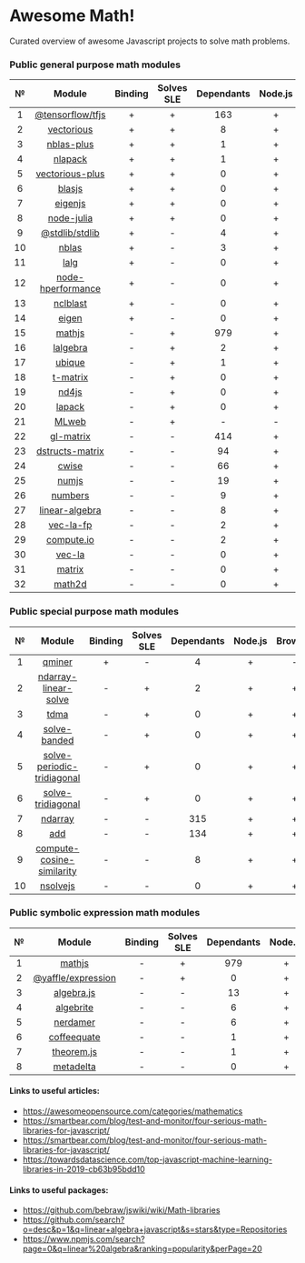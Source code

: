 # Awesome Math!

Curated overview of awesome Javascript projects to solve math problems.

### Public general purpose math modules
|№|Module|Binding|Solves SLE|Dependants|Node.js|Browser|
|:-:|:-:|:--:|:--:|:--:|:--:|:--:|
|1|[@tensorflow/tfjs](https://github.com/tensorflow/tfjs)|+|+|163|+|+|
|2|[vectorious](https://github.com/mateogianolio/vectorious)|+|+|8|+|+|
|3|[nblas-plus](https://github.com/ukrbublik/nblas-plus)|+|+|1|+|-|
|4|[nlapack](https://github.com/nperf/nlapack)|+|+|1|+|-|
|5|[vectorious-plus](https://github.com/ukrbublik/vectorious-plus)|+|+|0|+|+|
|6|[blasjs](https://github.com/jacobbogers/blasjs)|+|+|0|+|+|
|7|[eigenjs](https://github.com/rick68/eigenjs)|+|+|0|+|-|
|8|[node-julia](https://github.com/waTeim/node-julia)|+|+|0|+|-|
|9|[@stdlib/stdlib](https://github.com/stdlib-js/stdlib)|+|-|4|+|+|
|10|[nblas](https://github.com/nperf/nblas)|+|-|3|+|-|
|11|[lalg](https://github.com/rcorbish/node-linalg)|+|-|0|+|-|
|12|[node-hperformance](https://github.com/amatosc/node-hperformance)|+|-|0|+|-|
|13|[nclblast](https://github.com/nperf/nclblast)|+|-|0|+|-|
|14|[eigen](https://github.com/BertrandBev/eigen-js)|+|-|0|+|+|
|15|[mathjs](https://github.com/josdejong/mathjs)|-|+|979|+|+|
|16|[lalgebra](https://github.com/isotopo/lalgebra)|-|+|2|+|+|
|17|[ubique](https://github.com/maxto/ubique)|-|+|1|+|+|
|18|[t-matrix](https://github.com/zakalwe314/t-matrix)|-|+|0|+|+|
|19|[nd4js](https://github.com/DirkToewe/nd4js)|-|+|0|+|+|
|20|[lapack](https://github.com/NaturalNode/node-lapack)|-|+|0|+|+|
|21|[MLweb](https://github.com/lauerfab/MLweb/)|-|+|-|-|+|
|22|[gl-matrix](https://github.com/toji/gl-matrix)|-|-|414|+|+|
|23|[dstructs-matrix](https://github.com/dstructs/matrix)|-|-|94|+|+|
|24|[cwise](https://github.com/scijs/cwise)|-|-|66|+|+|
|25|[numjs](https://github.com/nicolaspanel/numjs)|-|-|19|+|+|
|26|[numbers](https://github.com/numbers/numbers.js)|-|-|9|+|+|
|27|[linear-algebra](https://github.com/hiddentao/linear-algebra)|-|-|8|+|+|
|28|[vec-la-fp](https://github.com/francisrstokes/vec-la-fp)|-|-|2|+|+|
|29|[compute.io](https://github.com/compute-io/compute.io)|-|-|2|+|+|
|30|[vec-la](https://github.com/francisrstokes/vec-la)|-|-|0|+|+|
|31|[matrix](https://github.com/raghavgujjar/matrix)|-|-|0|+|+|
|32|[math2d](https://github.com/crazytoucan/math2d)|-|-|0|+|+|

### Public special purpose math modules
|№|Module|Binding|Solves SLE|Dependants|Node.js|Browser|
|:-:|:-:|:--:|:--:|:--:|:--:|:--:|
|1|[qminer](https://github.com/qminer/qminer)|+|-|4|+|-|
|2|[ndarray-linear-solve](https://github.com/scijs/ndarray-linear-solve)|-|+|2|+|+|
|3|[tdma](https://github.com/armancodv/tdma)|-|+|0|+|+|
|4|[solve-banded](https://github.com/scijs/solve-banded)|-|+|0|+|+|
|5|[solve-periodic-tridiagonal](https://github.com/scijs/solve-periodic-tridiagonal)|-|+|0|+|+|
|6|[solve-tridiagonal](https://github.com/scijs/solve-tridiagonal)|-|+|0|+|+|
|7|[ndarray](https://github.com/scijs/ndarray)|-|-|315|+|+|
|8|[add](https://github.com/ben-ng/add)|-|-|134|+|+|
|9|[compute-cosine-similarity](https://github.com/compute-io/cosine-similarity)|-|-|8|+|+|
|10|[nsolvejs](https://github.com/weasysolutions/Nsolvejs)|-|-|0|+|+|

### Public symbolic expression math modules
|№|Module|Binding|Solves SLE|Dependants|Node.js|Browser|
|:-:|:-:|:--:|:--:|:--:|:--:|:--:|
|1|[mathjs](https://github.com/josdejong/mathjs)|-|+|979|+|+|
|2|[@yaffle/expression](https://github.com/Yaffle/Expression)|-|+|0|+|+|
|3|[algebra.js](https://github.com/nicolewhite/algebra.js)|-|-|13|+|+|
|4|[algebrite](https://github.com/davidedc/Algebrite)|-|-|6|+|+|
|5|[nerdamer](https://github.com/jiggzson/nerdamer)|-|-|6|+|+|
|6|[coffeequate](https://github.com/MatthewJA/Coffeequate)|-|-|1|+|+|
|7|[theorem.js](https://github.com/arguiot/TheoremJS)|-|-|1|+|+|
|8|[metadelta](https://github.com/metadelta/metadelta)|-|-|0|+|+|

#### Links to useful articles:
- https://awesomeopensource.com/categories/mathematics
- https://smartbear.com/blog/test-and-monitor/four-serious-math-libraries-for-javascript/
- https://smartbear.com/blog/test-and-monitor/four-serious-math-libraries-for-javascript/
- https://towardsdatascience.com/top-javascript-machine-learning-libraries-in-2019-cb63b95bdd10

#### Links to useful packages:
- https://github.com/bebraw/jswiki/wiki/Math-libraries
- https://github.com/search?o=desc&p=1&q=linear+algebra+javascript&s=stars&type=Repositories 
- https://www.npmjs.com/search?page=0&q=linear%20algebra&ranking=popularity&perPage=20